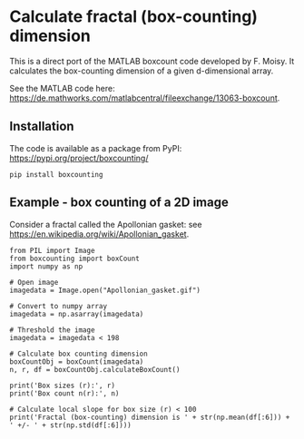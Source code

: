 # Calculate fractal (box-counting) dimension

This is a direct port of the MATLAB boxcount code developed by F. Moisy. It calculates the box-counting dimension of a given d-dimensional array.

See the MATLAB code here: https://de.mathworks.com/matlabcentral/fileexchange/13063-boxcount.

## Installation

The code is available as a package from PyPI: https://pypi.org/project/boxcounting/

```
pip install boxcounting
```

## Example - box counting of a 2D image

Consider a fractal called the Apollonian gasket: see https://en.wikipedia.org/wiki/Apollonian_gasket.

```
from PIL import Image
from boxcounting import boxCount
import numpy as np

# Open image
imagedata = Image.open("Apollonian_gasket.gif")

# Convert to numpy array
imagedata = np.asarray(imagedata)

# Threshold the image
imagedata = imagedata < 198

# Calculate box counting dimension
boxCountObj = boxCount(imagedata)
n, r, df = boxCountObj.calculateBoxCount()

print('Box sizes (r):', r)
print('Box count n(r):', n)

# Calculate local slope for box size (r) < 100
print('Fractal (box-counting) dimension is ' + str(np.mean(df[:6])) + ' +/- ' + str(np.std(df[:6])))
```
